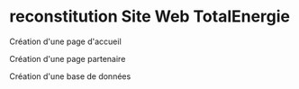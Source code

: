 # reconstitution Site Web TotalEnergie

Création d'une page d'accueil

Création d'une page partenaire

Création d'une base de données
